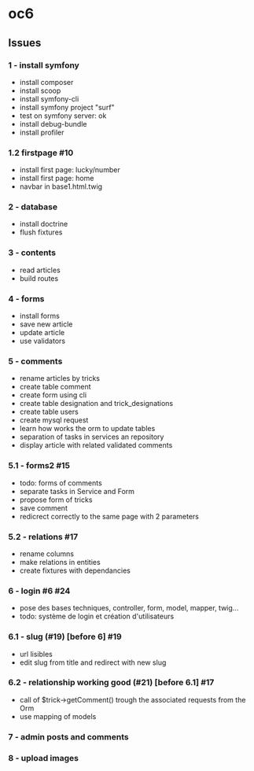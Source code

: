 # oc6

## Issues

### 1 - install symfony

- install composer
- install scoop
- install symfony-cli
- install symfony project "surf"
- test on symfony server: ok
- install debug-bundle
- install profiler

### 1.2 firstpage #10

- install first page: lucky/number
- install first page: home
- navbar in base1.html.twig

### 2 - database

- install doctrine
- flush fixtures

### 3 - contents

- read articles
- build routes

### 4 - forms

- install forms
- save new article
- update article
- use validators

### 5 - comments
- rename articles by tricks
- create table comment
- create form using cli
- create table designation and trick_designations
- create table users
- create mysql request
- learn how works the orm to update tables
- separation of tasks in services an repository
- display article with related validated comments

### 5.1 - forms2 #15

- todo: forms of comments
- separate tasks in Service and Form
- propose form of tricks
- save comment
- redicrect correctly to the same page with 2 parameters

### 5.2 - relations #17

- rename columns
- make relations in entities
- create fixtures with dependancies

### 6 - login #6 #24

- pose des bases techniques, controller, form, model, mapper, twig...
- todo: système de login et création d'utilisateurs

### 6.1 - slug (#19) [before 6] #19

- url lisibles
- edit slug from title and redirect with new slug

### 6.2 - relationship working good (#21) [before 6.1] #17

- call of $trick->getComment() trough the associated requests from the Orm
- use mapping of models

### 7 - admin posts and comments

### 8 - upload images

